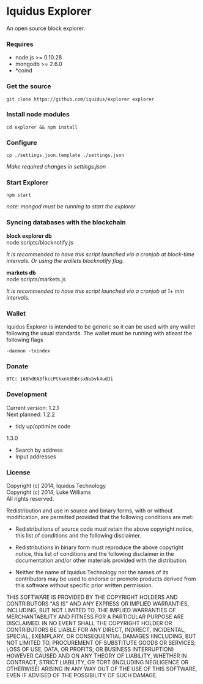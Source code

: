 Iquidus Explorer
================

An open source block explorer.

### Requires

*  node.js >= 0.10.28
*  mongodb >= 2.6.0
*  *coind

### Get the source

    git clone https://github.com/iquidus/explorer explorer

### Install node modules

    cd explorer && npm install

### Configure

    cp ./settings.json.template ./settings.json

*Make required changes in settings.json*

### Start Explorer

    npm start

*note: mongod must be running to start the explorer*

### Syncing databases with the blockchain

**block explorer db**  
    node scripts/blocknotify.js

*It is recommended to have this script launched via a cronjob at block-time intervals. Or using the wallets blocknotify flag.*

**markets db**  
    node scripts/markets.js

*It is recommended to have this script launched via a cronjob at 1+ min intervals.*

### Wallet

Iquidus Explorer is intended to be generic so it can be used with any wallet following the usual standards. The wallet must be running with atleast the following flags

    -daemon -txindex

### Donate

    BTC: 168hdKA3fkccPtkxnX8hBrsxNubvk4udJi

### Development

Current version: 1.2.1  
Next planned: 1.2.2 

*  tidy up/optimize code

1.3.0

*  Search by address
*  Input addresses

### License

Copyright (c) 2014, Iquidus Technology  
Copyright (c) 2014, Luke Williams  
All rights reserved.

Redistribution and use in source and binary forms, with or without
modification, are permitted provided that the following conditions are met:

* Redistributions of source code must retain the above copyright notice, this
  list of conditions and the following disclaimer.

* Redistributions in binary form must reproduce the above copyright notice,
  this list of conditions and the following disclaimer in the documentation
  and/or other materials provided with the distribution.

* Neither the name of Iquidus Technology nor the names of its
  contributors may be used to endorse or promote products derived from
  this software without specific prior written permission.

THIS SOFTWARE IS PROVIDED BY THE COPYRIGHT HOLDERS AND CONTRIBUTORS "AS IS"
AND ANY EXPRESS OR IMPLIED WARRANTIES, INCLUDING, BUT NOT LIMITED TO, THE
IMPLIED WARRANTIES OF MERCHANTABILITY AND FITNESS FOR A PARTICULAR PURPOSE ARE
DISCLAIMED. IN NO EVENT SHALL THE COPYRIGHT HOLDER OR CONTRIBUTORS BE LIABLE
FOR ANY DIRECT, INDIRECT, INCIDENTAL, SPECIAL, EXEMPLARY, OR CONSEQUENTIAL
DAMAGES (INCLUDING, BUT NOT LIMITED TO, PROCUREMENT OF SUBSTITUTE GOODS OR
SERVICES; LOSS OF USE, DATA, OR PROFITS; OR BUSINESS INTERRUPTION) HOWEVER
CAUSED AND ON ANY THEORY OF LIABILITY, WHETHER IN CONTRACT, STRICT LIABILITY,
OR TORT (INCLUDING NEGLIGENCE OR OTHERWISE) ARISING IN ANY WAY OUT OF THE USE
OF THIS SOFTWARE, EVEN IF ADVISED OF THE POSSIBILITY OF SUCH DAMAGE.

